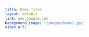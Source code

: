 ```yaml
---
title: Demo Title
layout: default
link: www.google.com
background_image: "/images/home1.jpg"
video_url: 
---
```

